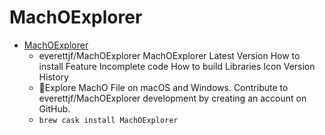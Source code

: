 # MachOExplorer
- [MachOExplorer](https://github.com/everettjf/MachOExplorer)
  -  everettjf/MachOExplorer MachOExplorer Latest Version How to install Feature Incomplete code How to build Libraries Icon Version History
  - 🧱Explore MachO File on macOS and Windows. Contribute to everettjf/MachOExplorer development by creating an account on GitHub.
  - `brew cask install MachOExplorer`
